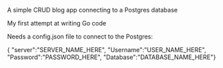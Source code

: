 A simple CRUD blog app connecting to a Postgres database

My first attempt at writing Go code

Needs a config.json file to connect to the Postgres:

{ "server":"SERVER_NAME_HERE", "Username":"USER_NAME_HERE", "Password":"PASSWORD_HERE", "Database":"DATABASE_NAME_HERE"}